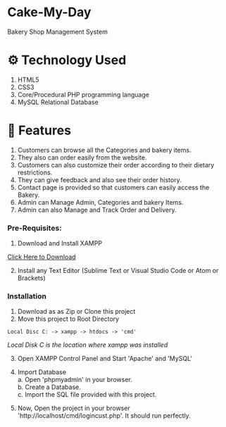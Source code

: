 # Cake-My-Day
Bakery Shop Management System


# ⚙️ Technology Used
1. HTML5
2. CSS3
3. Core/Procedural PHP programming language
4. MySQL Relational Database

# 🧰 Features
1. Customers can browse all the Categories and bakery items. 
2. They also can order easily from the website.
3. Customers can also customize their order according to their dietary restrictions.
4. They can give feedback and also see their order history.
5. Contact page is provided so that customers can easily access the Bakery.
3. Admin can Manage Admin, Categories and bakery Items.
4. Admin can also Manage and Track Order and Delivery.

### Pre-Requisites:

1. Download and Install XAMPP

[Click Here to Download](https://www.apachefriends.org/index.html)

2. Install any Text Editor (Sublime Text or Visual Studio Code or Atom or Brackets)

### Installation

1. Download as as Zip or Clone this project
2. Move this project to Root Directory
```
Local Disc C: -> xampp -> htdocs -> 'cmd'
```
*Local Disk C is the location where xampp was installed*

3. Open XAMPP Control Panel and Start 'Apache' and 'MySQL'

4. Import Database\
a. Open 'phpmyadmin' in your browser.\
b. Create a Database.\
c. Import the SQL file provided with this project.

5. Now, Open the project in your browser 'http://localhost/cmd/logincust.php'. It should run perfectly.
